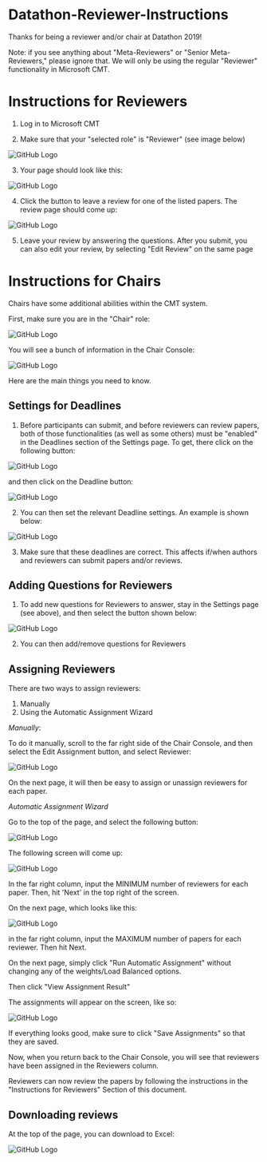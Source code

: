 # Datathon-Reviewer-Instructions

Thanks for being a reviewer and/or chair at Datathon 2019!

Note: if you see anything about "Meta-Reviewers" or "Senior Meta-Reviewers," please ignore that. We will only be using the regular "Reviewer" functionality in Microsoft CMT.

# Instructions for Reviewers

1. Log in to Microsoft CMT

2. Make sure that your "selected role" is "Reviewer" (see image below)

![GitHub Logo](screenshots/reviewer1.png)

3. Your page should look like this:

![GitHub Logo](screenshots/reviewer2.png)

4. Click the button to leave a review for one of the listed papers. The review page should come up:

![GitHub Logo](screenshots/reviewer3.png)

5. Leave your review by answering the questions. After you submit, you can also edit your review, by selecting "Edit Review" on the same page



# Instructions for Chairs

Chairs have some additional abilities within the CMT system.

First, make sure you are in the "Chair" role:

![GitHub Logo](screenshots/chair1.png)

You will see a bunch of information in the Chair Console:

![GitHub Logo](screenshots/chair2.png)

Here are the main things you need to know.

## Settings for Deadlines
1. Before participants can submit, and before reviewers can review papers, both of those functionalities (as well as some others) must be "enabled" in the Deadlines section of the Settings page. To get, there click on the following button:

![GitHub Logo](screenshots/chair3.png)

and then click on the Deadline button:

![GitHub Logo](screenshots/chair4.png)

2. You can then set the relevant Deadline settings. An example is shown below:

![GitHub Logo](screenshots/chair5.png)

3. Make sure that these deadlines are correct. This affects if/when authors and reviewers can submit papers and/or reviews.


## Adding Questions for Reviewers

1. To add new questions for Reviewers to answer, stay in the Settings page (see above), and then select the button shown below:

![GitHub Logo](screenshots/chair6.png)

2. You can then add/remove questions for Reviewers

## Assigning Reviewers

There are two ways to assign reviewers:
1. Manually
2. Using the Automatic Assignment Wizard

*Manually*:

To do it manually, scroll to the far right side of the Chair Console, and then select the Edit Assignment button, and select Reviewer:

![GitHub Logo](screenshots/chair7.png)

On the next page, it will then be easy to assign or unassign reviewers for each paper.

*Automatic Assignment Wizard*

Go to the top of the page, and select the following button:

![GitHub Logo](screenshots/chair8.png)

The following screen will come up:

![GitHub Logo](screenshots/chair9.png)

In the far right column, input the MINIMUM number of reviewers for each paper. Then, hit 'Next' in the top right of the screen.

On the next page, which looks like this:

![GitHub Logo](screenshots/chair10.png)

in the far right column, input the MAXIMUM number of papers for each reviewer. Then hit Next.

On the next page, simply click "Run Automatic Assignment" without changing any of the weights/Load Balanced options.

Then click "View Assignment Result"

The assignments will appear on the screen, like so:

![GitHub Logo](screenshots/chair11.png)

If everything looks good, make sure to click "Save Assignments" so that they are saved.

Now, when you return back to the Chair Console, you will see that reviewers have been assigned in the Reviewers column.

Reviewers can now review the papers by following the instructions in the "Instructions for Reviewers" Section of this document.

## Downloading reviews

At the top of the page, you can download to Excel:

![GitHub Logo](screenshots/chair12.png)
